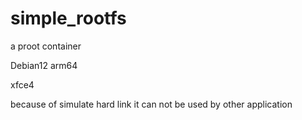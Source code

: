 # simple_rootfs

 a proot container 
 
 Debian12 arm64 
 
 xfce4 
 
 because of simulate hard link it can not be used by other application 
